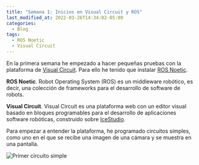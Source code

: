 ```yaml
---
title: "Semana 1: Inicios en Visual Circuit y ROS"
last_modified_at: 2022-03-26T14:34:02-05:00
categories:
  - Blog
tags:
  - ROS Noetic
  - Visual Circuit
---
```


En la primera semana he empezado a hacer pequeñas pruebas con la plataforma de [Visual Circuit](https://jderobot.github.io/VisualCircuit/). Para ello he tenido que instalar [ROS Noetic](http://wiki.ros.org/noetic).

**ROS Noetic**. Robot Operating System (ROS) es un middleware robótico, es decir, una colección de frameworks para el desarrollo de software de robots. 

**Visual Circuit**. Visual Circuit es una plataforma web con un editor visual basado en bloques programables para el desarrollo de aplicaciones software robóticas, construido sobre [IceStudio](https://github.com/FPGAwars/icestudio).

Para empezar a entender la plataforma, he programado circuitos simples, como uno en el que se recibe una imagen de una cámara y se muestra en una pantalla.

![Primer circuito simple](/2022-tfg-david-tapiador/docs/_posts/assets/images/FirstCircuit.png)

